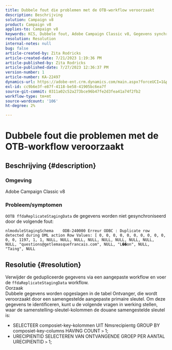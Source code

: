```yaml
---
title: Dubbele fout die problemen met de OTB-workflow veroorzaakt
description: Beschrijving
solution: Campaign v8
product: Campaign v8
applies-to: Campaign v8
keywords: KCS, Dubbele fout, Adobe Campaign Classic v8, Gegevens synchroniseren
resolution: Resolution
internal-notes: null
bug: false
article-created-by: Zita Rodricks
article-created-date: 7/21/2023 1:19:36 PM
article-published-by: Zita Rodricks
article-published-date: 7/27/2023 12:36:37 PM
version-number: 1
article-number: KA-22497
dynamics-url: https://adobe-ent.crm.dynamics.com/main.aspx?forceUCI=1&pagetype=entityrecord&etn=knowledgearticle&id=7bfa0e37-c927-ee11-9966-6045bd0065b6
exl-id: cc9b6e3f-e87f-4118-be58-41905bc6ea7f
source-git-commit: 0311a02c52a273bce96b47fe2d3fea41a74f2fb2
workflow-type: tm+mt
source-wordcount: '106'
ht-degree: 2%

---
```


# Dubbele fout die problemen met de OTB-workflow veroorzaakt

## Beschrijving {#description}


### Omgeving

Adobe Campaign Classic v8

### Probleem/symptomen

`OOTB ffdaReplicateStagingData` de gegevens worden niet gesynchroniseerd door de volgende fout:

`nlmoduleStagingSchema    ODB-240000 Erreur ODBC : Duplicate row detected during DML action Row Values: [ 0, 0, 0, 0, 0, 0, 0, 0, 0, 0, 0, 0, 1197, 1, 1, NULL, NULL, NULL, NULL, NULL, NULL, NULL, NULL, NULL, "questions@getlemasquefrancais.com", NULL, "L��on", NULL, "Taing", NULL`




## Resolutie {#resolution}


Verwijder de gedupliceerde gegevens via een aangepaste workflow en voer de `ffdaReplicateStagingData` workflow.
<br>Oorzaak <br>
Dubbele gegevens worden opgeslagen in de tabel Ontvanger, die wordt veroorzaakt door een samengestelde aangepaste primaire sleutel. Om deze gegevens te identificeren, kunt u de volgende vragen in werking stellen, waar de samenstelling-sleutel-kolommen de douane samengestelde sleutel is:

- SELECTEER composiet-key-kolommen UIT Nmsrecipientg GROUP BY composiet-key-columns HAVING COUNT `>`  1;
- URECIPIENTID SELECTEREN VAN ONTVANGENDE GROEP PER AANTAL URECIPIENTID `>`  1;
